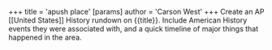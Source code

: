+++
 title = 'apush place'
[params]
	author = 'Carson West'
+++
Create an AP [[United States]] History rundown on {{title}}. Include American History events they were associated with, and a quick timeline of major things that happened in the area.
